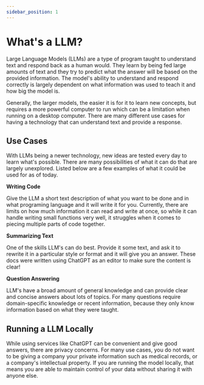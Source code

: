 ```yaml
---
sidebar_position: 1
---
```


# What's a LLM?

Large Language Models (LLMs) are a type of program taught to understand text and respond back as a human would. They learn by being fed large amounts of text and they try to predict what the answer will be based on the provided information. The model's ability to understand and respond correctly is largely dependent on what information was used to teach it and how big the model is.

Generally, the larger models, the easier it is for it to learn new concepts, but requires a more powerful computer to run which can be a limitation when running on a desktop computer.  There are many different use cases for having a technology that can understand text and provide a response.

## Use Cases
With LLMs being a newer technology, new ideas are tested every day to learn what's possible. There are many possibilities of what it can do that are largely unexplored. Listed below are a few examples of what it could be used for as of today.

**Writing Code**

Give the LLM a short text description of what you want to be done and in what programing language and it will write it for you. Currently, there are limits on how much information it can read and write at once, so while it can handle writing small functions very well, it struggles when it comes to piecing multiple parts of code together.

**Summarizing Text**

One of the skills LLM's can do best. Provide it some text, and ask it to rewrite it in a particular style or format and it will give you an answer. These docs were written using ChatGPT as an editor to make sure the content is clear!

**Question Answering**

LLM's have a broad amount of general knowledge and can provide clear and concise answers about lots of topics. For many questions require domain-specific knowledge or recent information, because they only know information based on what they were taught.

## Running a LLM Locally
While using services like ChatGPT can be convenient and give good answers, there are privacy concerns. For many use cases, you do not want to be giving a company your private information such as medical records, or a company's intellectual property. If you are running the model locally, that means you are able to maintain control of your data without sharing it with anyone else.
